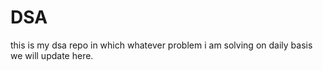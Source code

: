 # DSA
this is my dsa repo in which whatever problem i am solving on daily basis we will update here.

